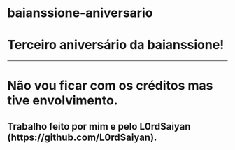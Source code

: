 # baianssione-aniversario
<h1>Terceiro aniversário da baianssione!</h1>
<hr>
<h1>Não vou ficar com os créditos mas tive envolvimento.</h1>
<h2>Trabalho feito por mim e pelo L0rdSaiyan (https://github.com/L0rdSaiyan).</h2>

